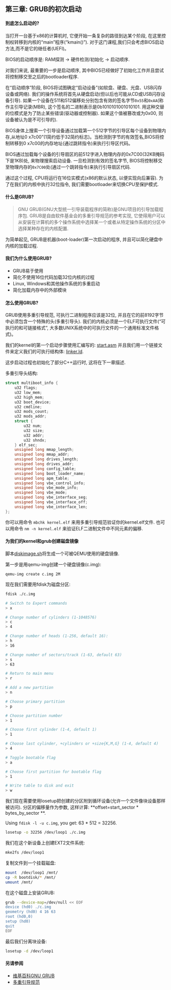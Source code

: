 ## 第三章: GRUB的初次启动

#### 到底怎么启动的?

当打开一台基于x86的计算机时, 它便开始一条复杂的路径到达某个阶段, 在这里控制权转移到内核的“main”程序(“kmain()”). 对于这门课程,我们只会考虑BIOS启动方法,而不是它的继任者(UEFI)。

BIOS的启动顺序是: RAM探测 -> 硬件检测/初始化 -> 启动顺序. 

对我们来说, 最重要的一步是启动顺序, 其中BIOS已经做好了初始化工作并且尝试将控制移交至之后的bootloader程序. 

在“启动顺序”阶段, BIOS将试图确定“启动设备”(如软盘、硬盘、光盘、USB闪存设备或网络). 我们的操作系统将首先从硬盘启动(但以后也可能从CD或USB闪存设备引导). 如果一个设备在511和512偏移处分别包含有效的签名字节`0x55`和`0xAA`(称作主引导记录(MBR), 这个签名的二进制表示是0b1010101001010101. 用这种交替的位模式是为了防止某些错误(驱动器或控制器). 如果这个值被篡改或为0x00, 则设备被认为是不可引导的). 

BIOS身体上搜索一个引导设备通过加载第一个512字节的引导区每个设备到物理内存,从地址0 x7c00”(1简约低于32简约标志)。当检测到字节的有效签名,BIOS将控制转移到0 x7c00的内存地址(通过跳转指令)来执行引导区代码。

BIOS通过加载每个设备的引导扇区的前512字进入物理内存的0x7C00(32KB掩码下是1KB)处, 来物理搜索启动设备. 一旦检测到有效的签名字节, BIOS将控制移交至物理内存的`0x7C00`处(通过一个跳转指令)来执行引导扇区代码. 

通过这个过程, CPU将运行在16位实模式(x86的默认状态, 以便实现向后兼容). 为了在我们的内核中执行32位指令, 我们需要bootloader来切换CPU至保护模式. 

#### 什么是GRUB?
> GNU GRUB(GNU大型统一引导装载程序的简称)是GNU项目的引导加载程序包. GRUB是自由软件基金会的多重引导规范的参考实现, 它使得用户可以从安装在计算机的多个操作系统中选择某一个或者从特定操作系统的分区中选择某种存在的内核配置.

为简单起见, GRUB是机器(boot-loader)第一次启动的程序, 并且可以简化硬盘中内核的加载过程.

#### 我们为什么使用GRUB?

* GRUB易于使用
* 简化不使用16位代码加载32位内核的过程
* Linux, Windows和其他操作系统的多重启动
* 简化加载内存中的外部模块

#### 怎么使用GRUB?

GRUB使用多重引导规范, 可执行二进制程序应该是32位, 并且在它的前8192字节中必须包含一个特殊的头(多重引导头). 我们的内核必须是一个ELF可执行文件(“可执行的和可链接格式”, 大多数UNIX系统中的可执行文件的一个通用标准文件格式)。

我们的kernel的第一个启动步骤使用汇编写的: [start.asm](https://github.com/SamyPesse/How-to-Make-a-Computer-Operating-System/blob/master/src/kernel/arch/x86/start.asm) 并且我们用一个链接文件来定义我们的可执行结构体: [linker.ld](https://github.com/SamyPesse/How-to-Make-a-Computer-Operating-System/blob/master/src/kernel/arch/x86/linker.ld).

这步启动过程也初始化了部分C++运行时, 这将在下一章描述.

多重引导头结构: 

```cpp
struct multiboot_info {
	u32 flags;
	u32 low_mem;
	u32 high_mem;
	u32 boot_device;
	u32 cmdline;
	u32 mods_count;
	u32 mods_addr;
	struct {
		u32 num;
		u32 size;
		u32 addr;
		u32 shndx;
	} elf_sec;
	unsigned long mmap_length;
	unsigned long mmap_addr;
	unsigned long drives_length;
	unsigned long drives_addr;
	unsigned long config_table;
	unsigned long boot_loader_name;
	unsigned long apm_table;
	unsigned long vbe_control_info;
	unsigned long vbe_mode_info;
	unsigned long vbe_mode;
	unsigned long vbe_interface_seg;
	unsigned long vbe_interface_off;
	unsigned long vbe_interface_len;
};
```

你可以用命令 ```mbchk kernel.elf``` 来用多重引导规范验证你的kernel.elf文件. 也可以用命令 ```nm -n kernel.elf``` 来验证ELF二进制文件中不同元素的偏移.

#### 为我们的kernel和grub创建磁盘镜像

脚本[diskimage.sh](https://github.com/SamyPesse/How-to-Make-a-Computer-Operating-System/blob/master/src/sdk/diskimage.sh)将生成一个可被QEMU使用的硬盘镜像. 

第一步是用qemu-img创建一个硬盘镜像(c.img): 

```
qemu-img create c.img 2M
```

现在我们需要用fdisk为磁盘分区: 

```bash
fdisk ./c.img

# Switch to Expert commands
> x

# Change number of cylinders (1-1048576)
> c
> 4

# Change number of heads (1-256, default 16):
> h
> 16

# Change number of sectors/track (1-63, default 63)
> s
> 63

# Return to main menu
> r

# Add a new partition
> n

# Choose primary partition
> p

# Choose partition number
> 1

# Choose first cylinder (1-4, default 1)
> 1

# Choose last cylinder, +cylinders or +size{K,M,G} (1-4, default 4)
> 4

# Toggle bootable flag
> a

# Choose first partition for bootable flag
> 1

# Write table to disk and exit
> w
```

我们现在需要使用losetup把创建的分区附到循环设备(允许一个文件像块设备那样被访问). 分区的偏移量作为参数, 这样计算: **offset=start_sector * bytes_by_sector **. 

Using ```fdisk -l -u c.img```, you get: 63 * 512 = 32256.

```bash
losetup -o 32256 /dev/loop1 ./c.img
```

我们在这个新设备上创建EXT2文件系统:

```bash
mke2fs /dev/loop1
```

复制文件到一个挂载磁盘:

```bash
mount  /dev/loop1 /mnt/
cp -R bootdisk/* /mnt/
umount /mnt/
```
在这个磁盘上安装GRUB: 

```bash
grub --device-map=/dev/null << EOF
device (hd0) ./c.img
geometry (hd0) 4 16 63
root (hd0,0)
setup (hd0)
quit
EOF
```

最后我们分离块设备: 

```bash
losetup -d /dev/loop1
```

#### 另请参阅

* [维基百科GNU GRUB](http://en.wikipedia.org/wiki/GNU_GRUB)
* [多重引导规范](https://www.gnu.org/software/grub/manual/multiboot/multiboot.html)
